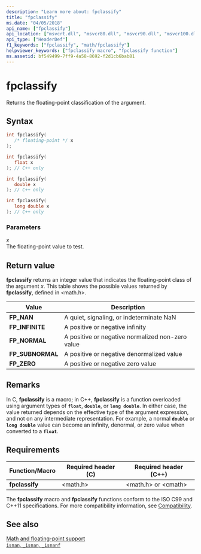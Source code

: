 ```yaml
---
description: "Learn more about: fpclassify"
title: "fpclassify"
ms.date: "04/05/2018"
api_name: ["fpclassify"]
api_location: ["msvcrt.dll", "msvcr80.dll", "msvcr90.dll", "msvcr100.dll", "msvcr100_clr0400.dll", "msvcr110.dll", "msvcr110_clr0400.dll", "msvcr120.dll", "msvcr120_clr0400.dll", "ucrtbase.dll"]
api_type: ["HeaderDef"]
f1_keywords: ["fpclassify", "math/fpclassify"]
helpviewer_keywords: ["fpclassify macro", "fpclassify function"]
ms.assetid: bf549499-7ff9-4a58-8692-f2d1cb6bab81
---
```

# fpclassify

Returns the floating-point classification of the argument.

## Syntax

```C
int fpclassify(
   /* floating-point */ x
);

int fpclassify(
   float x
); // C++ only

int fpclassify(
   double x
); // C++ only

int fpclassify(
   long double x
); // C++ only
```

### Parameters

*x*<br/>
The floating-point value to test.

## Return value

**fpclassify** returns an integer value that indicates the floating-point class of the argument *x*. This table shows the possible values returned by **fpclassify**, defined in \<math.h>.

|Value|Description|
|-----------|-----------------|
|**FP_NAN**|A quiet, signaling, or indeterminate NaN|
|**FP_INFINITE**|A positive or negative infinity|
|**FP_NORMAL**|A positive or negative normalized non-zero value|
|**FP_SUBNORMAL**|A positive or negative denormalized value|
|**FP_ZERO**|A positive or negative zero value|

## Remarks

In C, **fpclassify** is a macro; in C++, **fpclassify** is a function overloaded using argument types of **`float`**, **`double`**, or **`long double`**. In either case, the value returned depends on the effective type of the argument expression, and not on any intermediate representation. For example, a normal **`double`** or **`long double`** value can become an infinity, denormal, or zero value when converted to a **`float`**.

## Requirements

|Function/Macro|Required header (C)|Required header (C++)|
|---------------------|---------------------------|-------------------------------|
|**fpclassify**|\<math.h>|\<math.h> or \<cmath>|

The **fpclassify** macro and **fpclassify** functions conform to the ISO C99 and C++11 specifications. For more compatibility information, see [Compatibility](../compatibility.md).

## See also

[Math and floating-point support](../floating-point-support.md)\
[`isnan`, `_isnan`, `_isnanf`](isnan-isnan-isnanf.md)
